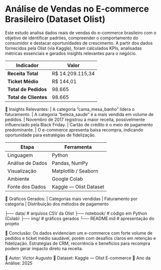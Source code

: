 # Análise de Vendas no E-commerce Brasileiro (Dataset Olist)
Este estudo analisa dados reais de vendas do e-commerce brasileiro com o objetivo de identificar padrões, compreender o comportamento do consumidor e destacar oportunidades de crescimento. A partir dos dados fornecidos pela Olist (via Kaggle), foram calculados KPIs, analisadas métricas essenciais e gerados insights relevantes para o negócio.

| Indicador             | Valor            |
| --------------------- | ---------------- |
| **Receita Total**     | R$ 14.209.115,34 |
| **Ticket Médio**      | R$ 144,01        |
| **Total de Pedidos**  | 98.665           |
| **Total de Clientes** | 98.665           |

📌 Insights Relevantes:
| A categoria “cama_mesa_banho” lidera o faturamento.
| A categoria “beleza_saude” é a mais vendida em volume de pedidos.
| Novembro de 2017 registrou a maior receita, possivelmente influenciado pela Black Friday.
| Cartão de crédito é o meio de pagamento predominante.
| O e-commerce apresenta baixa recompra, indicando oportunidade para estratégias de fidelização.

| Etapa            | Ferramenta             |
| ---------------- | ---------------------- |
| Linguagem        | Python                 |
| Análise de Dados | Pandas, NumPy          |
| Visualização     | Matplotlib / Seaborn   |
| Ambiente         | Google Colab           |
| Fonte dos Dados  | Kaggle — Olist Dataset |

📌 Gráficos Gerados:
| Categorias mais vendidas
| Faturamento por categoria
| Distribuição dos métodos de pagamento

├── data/            # arquivos CSV da Olist
├── notebook/        # código em Python (Colab)
├── img/             # gráficos gerados
└── README.md        # apresentação do projeto

📌 Conclusão:
Os dados evidenciam um e-commerce com forte volume de pedidos e ticket médio saudável, porém com desafios claros em retenção e fidelização. 
Estratégias de CRM, recorrência e benefícios para recompra podem gerar impacto direto na receita.

📌 Autor: Victor Augusto
📌 Dataset: Kaggle — Olist E-commerce
📌 Ano da Análise: 2025
